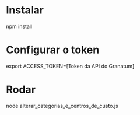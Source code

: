 # Instalar

npm install

# Configurar o token

export ACCESS_TOKEN=[Token da API do Granatum]

# Rodar

node alterar_categorias_e_centros_de_custo.js
